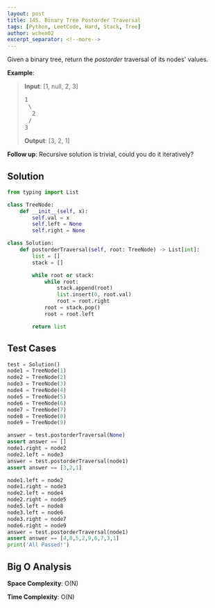 ```yaml
---
layout: post
title: 145. Binary Tree Postorder Traversal
tags: [Python, LeetCode, Hard, Stack, Tree]
author: wchen02
excerpt_separator: <!--more-->
---
```


Given a binary tree, return the *postorder* traversal of its nodes' values.
<!--more-->

**Example**:
> **Input**:
> [1, null, 2, 3]
> <pre>
> 1
>  \
>   2
>  /
> 3
> </pre>
>
> **Output**:
> [3, 2, 1]

**Follow up**: Recursive solution is trivial, could you do it iteratively?

## Solution

```python
from typing import List

class TreeNode:
    def __init__(self, x):
        self.val = x
        self.left = None
        self.right = None

class Solution:
    def postorderTraversal(self, root: TreeNode) -> List[int]:
        list = []
        stack = []

        while root or stack:
            while root:
                stack.append(root)
                list.insert(0, root.val)
                root = root.right
            root = stack.pop()
            root = root.left

        return list
```

## Test Cases

```python
test = Solution()
node1 = TreeNode(1)
node2 = TreeNode(2)
node3 = TreeNode(3)
node4 = TreeNode(4)
node5 = TreeNode(5)
node6 = TreeNode(6)
node7 = TreeNode(7)
node8 = TreeNode(8)
node9 = TreeNode(9)

answer = test.postorderTraversal(None)
assert answer == []
node1.right = node2
node2.left = node3
answer = test.postorderTraversal(node1)
assert answer == [3,2,1]

node1.left = node2
node1.right = node3
node2.left = node4
node2.right = node5
node5.left = node8
node3.left = node6
node3.right = node7
node6.right = node9
answer = test.postorderTraversal(node1)
assert answer == [4,8,5,2,9,6,7,3,1]
print('All Passed!')
```

## Big O Analysis

**Space Complexity**: O(N)

**Time Complexity**: O(N)

